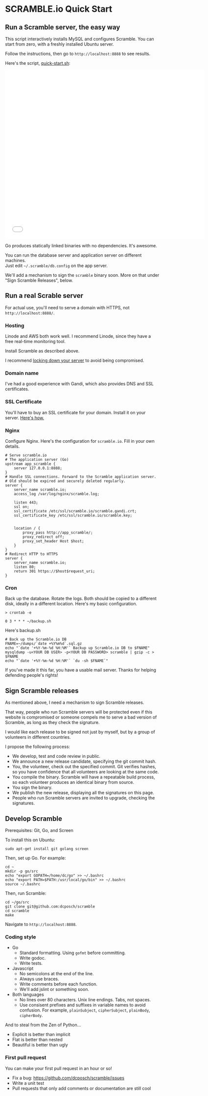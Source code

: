 <style>
body { width:650px }
iframe { width:650px; height: 550px; }
</style>


SCRAMBLE.io Quick Start
======

Run a Scramble server, the easy way
----
This script interactively installs MySQL and configures Scramble. You can start from zero, with a freshly installed Ubuntu server.

Follow the instructions, then go to `http://localhost:8888` to see results.

Here's the script, <a href="/bin/quick-start.sh">quick-start.sh</a>:

<iframe src="/bin/quick-start.sh" style="border:none"></iframe>

Go produces statically linked binaries with no dependencies. It's awesome.

You can run the database server and application server on different machines. <br />
Just edit `~/.scramble/db.config` on the app server.

We'll add a mechanism to sign the `scramble` binary soon. More on that under "Sign Scramble Releases", below.


Run a real Scrable server
----
For actual use, you'll need to serve a domain with HTTPS, not `http://localhost:8888/`.

### Hosting
Linode and AWS both work well. 
I recommend Linode, since they have a free real-time monitoring tool.

Install Scramble as described above.

I recommend [locking down your server](http://feross.org/how-to-setup-your-linode/) to avoid being compromised.

### Domain name
I've had a good experience with Gandi, which also provides DNS and SSL certificates.

### SSL Certificate
You'll have to buy an SSL certificate for your domain. Install it on your server. [Here's how.](http://www.digicert.com/ssl-certificate-installation-nginx.htm)

### Nginx
Configure Nginx. Here's the configuration for `scramble.io`. Fill in your own details.

    # Serve scramble.io
    # The application server (Go)
    upstream app_scramble {
        server 127.0.0.1:8888;
    }
    # Handle SSL connections. Forward to the Scramble application server.
    # Old should be expired and securely deleted regularly.
    server {
        server_name scramble.io;
        access_log /var/log/nginx/scramble.log;

        listen 443;
        ssl on; 
        ssl_certificate /etc/ssl/scramble.io/scramble.gandi.crt;
        ssl_certificate_key /etc/ssl/scramble.io/scramble.key;


        location / { 
            proxy_pass http://app_scramble/;
            proxy_redirect off;
            proxy_set_header Host $host;
        }   
    }
    # Redirect HTTP to HTTPS
    server {
        server_name scramble.io;
        listen 80; 
        return 301 https://$host$request_uri;
    }

### Cron
Back up the database. Rotate the logs. Both should be copied to a different disk, ideally in a different location. Here's my basic configuration.

    > crontab -e

    0 3 * * * ~/backup.sh

Here's backup.sh

    # Back up the Scramble.io DB
    FNAME=~/dumps/`date +%Y%m%d`.sql.gz
    echo "`date '+%Y-%m-%d %H:%M'` Backup up Scramble.io DB to $FNAME"
    mysqldump -u<YOUR DB USER> -p<YOUR DB PASSWORD> scramble | gzip -c > $FNAME
    echo "`date '+%Y-%m-%d %H:%M'` `du -sh $FNAME`"

If you've made it this far, you have a usable mail server. Thanks for helping defending people's rights!


Sign Scramble releases
----
As mentioned above, I need a mechanism to sign Scramble releases.

That way, people who run Scramble servers will be protected even if this website is compromised or someone compels me to serve a bad version of Scramble, as long as they check the signature.

I would like each release to be signed not just by myself, but by a group of volunteers in different countries.

I propose the following process:

* We develop, test and code review in public.
* We announce a new release candidate, specifying the git commit hash.
* You, the volunteer, check out the specified commit. 
  Git verifies hashes, so you have confidence that all volunteers are looking at the same code.
* You compile the binary.
  Scramble will have a repeatable build process, so each volunteer produces an identical binary from source.
* You sign the binary.
* We publish the new release, displaying all the signatures on this page.
* People who run Scramble servers are invited to upgrade, checking the signatures.


Develop Scramble
----

Prerequisites: Git, Go, and Screen

To install this on Ubuntu:

    sudo apt-get install git golang screen

Then, set up Go. For example:

    cd ~
    mkdir -p go/src
    echo "export GOPATH=/home/dc/go" >> ~/.bashrc
    echo "export PATH=$PATH:/usr/local/go/bin" >> ~/.bashrc
    source ~/.bashrc

Then, run Scramble:

    cd ~/go/src
    git clone git@github.com:dcposch/scramble
    cd scramble
    make

Navigate to `http://localhost:8888`.

### Coding style

* Go
  * Standard formatting. Using `gofmt` before committing. 
  * Write godoc. 
  * Write tests.
* Javascript
  * No semicolons at the end of the line.
  * Always use braces. 
  * Write comments before each function. 
  * We'll add jslint or something soon.
* Both languages
  * No lines over 80 characters. Unix line endings. Tabs, not spaces. 
  * Use consisent prefixes and suffixes in variable names to avoid confusion. 
    For example, `plainSubject`, `cipherSubject`, `plainBody`, `cipherBody`.

And to steal from the Zen of Python...

* Explicit is better than implicit
* Flat is better than nested
* Beautiful is better than ugly

### First pull request
You can make your first pull request in an hour or so!

* Fix a bug: https://github.com/dcposch/scramble/issues
* Write a unit test
* Pull requests that only add comments or documentation are still cool

